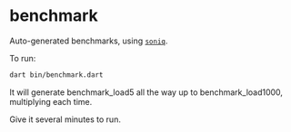 # benchmark
Auto-generated benchmarks, using
[`soniq`](https://github.com/thosakwe/soniq).

To run:

```bash
dart bin/benchmark.dart
```

It will generate benchmark_load5 all the way up to benchmark_load1000, multiplying each
time.

Give it several minutes to run.